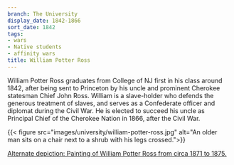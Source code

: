 ```yaml
---
branch: The University
display_date: 1842-1866
sort_date: 1842
tags:
- wars
- Native students
- affinity wars
title: William Potter Ross
---
```


William Potter Ross graduates from College of NJ first in his class around 1842, after being sent to Princeton by his uncle and prominent Cherokee statesman Chief John Ross. William is a slave-holder who defends the generous treatment of slaves, and serves as a Confederate officer and diplomat during the Civil War. He is elected to succeed his uncle as Principal Chief of the Cherokee Nation in 1866, after the Civil War.



{{< figure src="images/university/william-potter-ross.jpg" alt="An older man sits on a chair next to a shrub with his legs crossed.">}}


[Alternate depiction: Painting of William Potter Ross from circa 1871 to 1875.](https://dpul.princeton.edu/catalog/4t64gn466)
